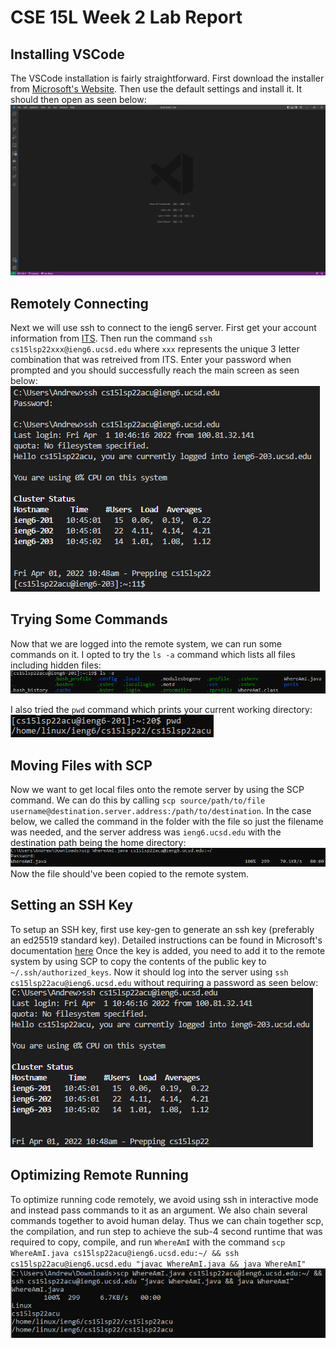 # CSE 15L Week 2 Lab Report

## Installing VSCode
The VSCode installation is fairly straightforward.
First download the installer from [Microsoft's Website](https://code.visualstudio.com/).
Then use the default settings and install it.
It should then open as seen below:  
![](images/lab1/VSCode.png)

## Remotely Connecting
Next we will use ssh to connect to the ieng6 server.
First get your account information from [ITS](https://sdacs.ucsd.edu/~icc/index.php).
Then run the command `ssh cs15lsp22xxx@ieng6.ucsd.edu` where
`xxx` represents the unique 3 letter combination that was
retreived from ITS. Enter your password when prompted
and you should successfully reach the main screen
as seen below:  
![](images/lab1/RemoteConnection.png)

## Trying Some Commands
Now that we are logged into the remote system, 
we can run some commands on it. I opted to try
the `ls -a` command which lists all files including
hidden files:  
![](images/lab1/RunningCommands1.png)

I also tried the `pwd` command which prints your
current working directory:  
![](images/lab1/RunningCommands2.png)

## Moving Files with SCP
Now we want to get local files onto the remote
server by using the SCP command. We can do this
by calling `scp source/path/to/file username@destination.server.address:/path/to/destination`.
In the case below, we called the command in the folder
with the file so just the filename was needed, and
the server address was `ieng6.ucsd.edu` with the
destination path being the home directory:
![](images/SCP.png)  
Now the file should've been copied to the remote system.

## Setting an SSH Key
To setup an SSH key, first use key-gen to generate
an ssh key (preferably an ed25519 standard key).
Detailed instructions can be found in Microsoft's
documentation [here](https://docs.microsoft.com/en-us/windows-server/administration/openssh/openssh_keymanagement#user-key-generation)
Once the key is added, you need to add it to the remote
system by using SCP to copy the contents of the
public key to `~/.ssh/authorized_keys`. Now it should
log into the server using `ssh cs15lsp22acu@ieng6.ucsd.edu` without requiring a password as seen
below:  
![](images/lab1/SSHKeyLogin.png)

## Optimizing Remote Running
To optimize running code remotely, we avoid using
ssh in interactive mode and instead pass commands
to it as an argument. We also chain several commands
together to avoid human delay. Thus we can chain together
scp, the compilation, and run step to achieve the 
sub-4 second runtime that was required to copy, compile,
and run `WhereAmI` with the command `scp WhereAmI.java cs15lsp22acu@ieng6.ucsd.edu:~/ && ssh cs15lsp22acu@ieng6.ucsd.edu "javac WhereAmI.java && java WhereAmI"`
![](images/lab1/Optimization.png)
